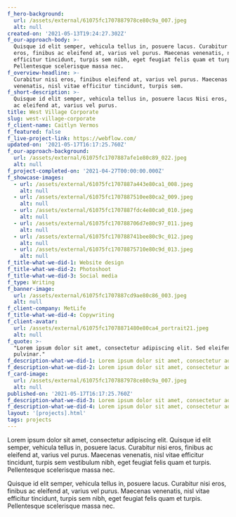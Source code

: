 ```yaml
---
f_hero-background:
  url: /assets/external/61075fc1707887978ce80c9a_007.jpeg
  alt: null
created-on: '2021-05-13T19:24:27.302Z'
f_our-approach-body: >-
  Quisque id elit semper, vehicula tellus in, posuere lacus. Curabitur nisi
  eros, finibus ac eleifend at, varius vel purus. Maecenas venenatis, nisl vitae
  efficitur tincidunt, turpis sem nibh, eget feugiat felis quam et turpis.
  Pellentesque scelerisque massa nec.
f_overview-headline: >-
  Curabitur nisi eros, finibus eleifend at, varius vel purus. Maecenas
  venenatis, nisl vitae efficitur tincidunt, turpis sem.
f_short-description: >-
  Quisque id elit semper, vehicula tellus in, posuere lacus Nisi eros, finibus
  ac eleifend at, varius vel purus.
title: West Village Corporate
slug: west-village-corporate
f_client-name: Caitlyn Vermos
f_featured: false
f_live-project-link: https://webflow.com/
updated-on: '2021-05-17T16:17:25.760Z'
f_our-approach-background:
  url: /assets/external/61075fc1707887afe1e80c89_022.jpeg
  alt: null
f_project-completed-on: '2021-04-27T00:00:00.000Z'
f_showcase-images:
  - url: /assets/external/61075fc1707887a443e80ca1_008.jpeg
    alt: null
  - url: /assets/external/61075fc1707887510ee80ca2_009.jpeg
    alt: null
  - url: /assets/external/61075fc1707887fdc4e80ca0_010.jpeg
    alt: null
  - url: /assets/external/61075fc170788706d7e80c97_011.jpeg
    alt: null
  - url: /assets/external/61075fc170788741bee80c9c_012.jpeg
    alt: null
  - url: /assets/external/61075fc17078875710e80c9d_013.jpeg
    alt: null
f_title-what-we-did-1: Website design
f_title-what-we-did-2: Photoshoot
f_title-what-we-did-3: Social media
f_type: Writing
f_banner-image:
  url: /assets/external/61075fc1707887cd9ae80c86_003.jpeg
  alt: null
f_client-company: MetLife
f_title-what-we-did-4: Copywriting
f_client-avatar:
  url: /assets/external/61075fc17078871480e80ca4_portrait21.jpeg
  alt: null
f_quote: >-
  "Lorem ipsum dolor sit amet, consectetur adipiscing elit. Sed eleifend neque
  pulvinar."
f_description-what-we-did-1: Lorem ipsum dolor sit amet, consectetur adipiscing elit.
f_description-what-we-did-2: Lorem ipsum dolor sit amet, consectetur adipiscing elit.
f_card-image:
  url: /assets/external/61075fc1707887978ce80c9a_007.jpeg
  alt: null
published-on: '2021-05-17T16:17:25.760Z'
f_description-what-we-did-3: Lorem ipsum dolor sit amet, consectetur adipiscing elit.
f_description-what-we-did-4: Lorem ipsum dolor sit amet, consectetur adipiscing elit.
layout: '[projects].html'
tags: projects
---
```


Lorem ipsum dolor sit amet, consectetur adipiscing elit. Quisque id elit semper, vehicula tellus in, posuere lacus. Curabitur nisi eros, finibus ac eleifend at, varius vel purus. Maecenas venenatis, nisl vitae efficitur tincidunt, turpis sem vestibulum nibh, eget feugiat felis quam et turpis. Pellentesque scelerisque massa nec.  
  
Quisque id elit semper, vehicula tellus in, posuere lacus. Curabitur nisi eros, finibus ac eleifend at, varius vel purus. Maecenas venenatis, nisl vitae efficitur tincidunt, turpis sem nibh, eget feugiat felis quam et turpis. Pellentesque scelerisque massa nec.

